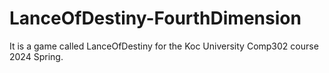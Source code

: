 # LanceOfDestiny-FourthDimension
It is a game called LanceOfDestiny for the Koc University Comp302 course 2024 Spring. 
